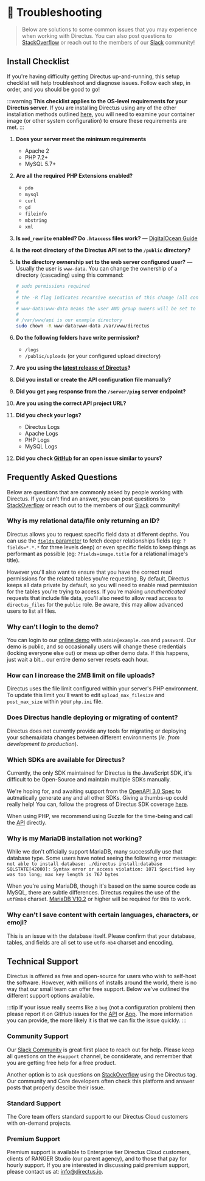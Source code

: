 # 💬 Troubleshooting

> Below are solutions to some common issues that you may experience when working with Directus. You can also post questions to [StackOverflow](https://stackoverflow.com/questions/tagged/directus) or reach out to the members of our [Slack](https://directus.chat) community!

## Install Checklist

If you're having difficulty getting Directus up-and-running, this setup checklist will help troubleshoot and diagnose issues. Follow each step, in order, and you should be good to go!

:::warning
**This checklist applies to the OS-level requirements for your Directus server**. If you are installing Directus using any of the other installation methods outlined [here](/getting-started/installation.html#setup), you will need to examine your container image (or other system configuration) to ensure these requirements are met.
:::

1. **Does your server meet the minimum requirements**

    - Apache 2
    - PHP 7.2+
    - MySQL 5.7+

2. **Are all the required PHP Extensions enabled?**

    - `pdo`
    - `mysql`
    - `curl`
    - `gd`
    - `fileinfo`
    - `mbstring`
    - `xml`

3. **Is `mod_rewrite` enabled? Do `.htaccess` files work?** — [DigitalOcean Guide](https://www.digitalocean.com/community/tutorials/how-to-set-up-mod_rewrite#Section%202)

4. **Is the root directory of the Directus API set to the `/public` directory?**

5. **Is the directory ownership set to the web server configured user?** — Usually the user is `www-data`. You can change the ownership of a directory (cascading) using this command:

    ```bash
    # sudo permissions required
    #
    # the -R flag indicates recursive execution of this change (all contents within the directory will also be changed)
    #
    # www-data:www-data means the user AND group owners will be set to www-data i.e. <user>:<group>
    #
    # /var/www/api is our example directory
    sudo chown -R www-data:www-data /var/www/directus
    ```

6. **Do the following folders have write permission?**

    - `/logs`
    - `/public/uploads` (or your configured upload directory)

7. **Are you using the [latest release of Directus](https://github.com/directus/directus/releases)?**

8. **Did you install or create the API configuration file manually?**

9. **Did you get `pong` response from the `/server/ping` server endpoint?**

10. **Are you using the correct API project URL?**

11. **Did you check your logs?**

    - Directus Logs
    - Apache Logs
    - PHP Logs
    - MySQL Logs

12. **Did you check [GitHub](https://github.com/directus) for an open issue similar to yours?**

## Frequently Asked Questions

Below are questions that are commonly asked by people working with Directus. If you can't find an answer, you can post questions to [StackOverflow](https://stackoverflow.com/questions/tagged/directus) or reach out to the members of our [Slack](https://directus.chat) community!

### Why is my relational data/file only returning an ID?

Directus allows you to request specific field data at different depths. You can use the [`fields` parameter](../api/reference.md#fields) to fetch deeper relationships fields (eg: `?fields=*.*.*` for three levels deep) or even specific fields to keep things as performant as possible (eg: `?fields=image.title` for a relational image's title).

However you'll also want to ensure that you have the correct read permissions for the related tables you're requesting. By default, Directus keeps all data private by default, so you will need to enable read permission for the tables you're trying to access. If you're making _unauthenticated_ requests that include file data, you'll also need to allow read access to `directus_files` for the `public` role. Be aware, this may allow advanced users to list all files.

### Why can't I login to the demo?

You can login to our [online demo](https://demo.directus.io) with `admin@example.com` and `password`. Our demo is public, and so occasionally users will change these credentials (locking everyone else out) or mess up other demo data. If this happens, just wait a bit... our entire demo server resets each hour.

### How can I increase the 2MB limit on file uploads?

Directus uses the file limit configured within your server's PHP environment. To update this limit you'll want to edit `upload_max_filesize` and `post_max_size` within your `php.ini` file.

### Does Directus handle deploying or migrating of content?

Directus does not currently provide any tools for migrating or deploying your schema/data changes between different environments (_ie. from development to production_).

### Which SDKs are available for Directus?

Currently, the only SDK maintained for Directus is the JavaScript SDK, it's difficult to be Open-Source and maintain multiple SDKs manually.

We're hoping for, and awaiting support from the [OpenAPI 3.0 Spec](https://github.com/OAI/OpenAPI-Specification/issues/1706) to autmatically generate any and all other SDKs. Giving a thumbs-up could really help! You can, follow the progress of Directus SDK coverage [here](https://github.com/directus/directus/issues/2255).

When using PHP, we recommend using Guzzle for the time-being and call the [API](/api/reference.html#introduction) directly.

### Why is my MariaDB installation not working?

While we don't officially support MariaDB, many successfully use that database type. Some users have noted seeing the following error message: `not able to install database: ./directus install:database SQLSTATE[42000]: Syntax error or access violation: 1071 Specified key was too long; max key length is 767 bytes`

When you're using MariaDB, though it's based on the same source code as MySQL, there are subtle differences. Directus requires the use of the `utf8mb4` charset. [MariaDB V10.2](https://mariadb.com/kb/en/library/supported-character-sets-and-collations/) or higher will be required for this to work.

### Why can't I save content with certain languages, characters, or emoji?

This is an issue with the database itself. Please confirm that your database, tables, and fields are all set to use `utf8-mb4` charset and encoding.

## Technical Support

Directus is offered as free and open-source for users who wish to self-host the software. However, with millions of installs around the world, there is no way that our small team can offer free support. Below we've outlined the different support options available.

:::tip
If your issue really seems like a `bug` (not a configuration problem) then please report it on GitHub issues for the [API](https://github.com/directus/api/issues/new?template=Bug_report.md) or [App](https://github.com/directus/app/issues/new?template=Bug_report.md). The more information you can provide, the more likely it is that we can fix the issue quickly.
:::

### Community Support

Our [Slack Community](https://directus.chat) is great first place to reach out for help. Please keep all questions on the `#support` channel, be considerate, and remember that you are getting free help for a free product.

Another option is to ask questions on [StackOverflow](https://stackoverflow.com/search?q=directus) using the Directus tag. Our community and Core developers often check this platform and answer posts that properly descibe their issue.

### Standard Support

The Core team offers standard support to our Directus Cloud customers with on-demand projects.

### Premium Support

Premium support is available to Enterprise tier Directus Cloud customers, clients of RANGER Studio (our parent agency), and to those that pay for hourly support. If you are interested in discussing paid premium support, please contact us at: [info@directus.io](mailto:info@directus.io).
